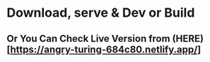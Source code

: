 # Download, serve & Dev or Build
## Or You Can Check Live Version from (HERE)[https://angry-turing-684c80.netlify.app/]
